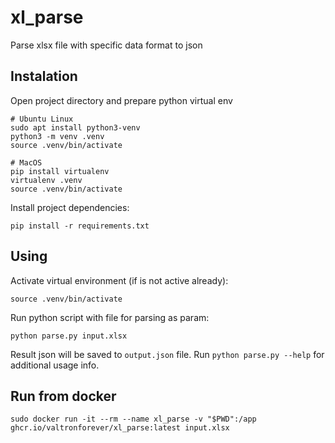 # xl_parse
Parse xlsx file with specific data format to json

## Instalation
Open project directory and prepare python virtual env
```
# Ubuntu Linux
sudo apt install python3-venv
python3 -m venv .venv
source .venv/bin/activate

# MacOS
pip install virtualenv
virtualenv .venv
source .venv/bin/activate
```

Install project dependencies:
```
pip install -r requirements.txt
```

## Using
Activate virtual environment (if is not active already):
```
source .venv/bin/activate
```

Run python script with file for parsing as param:
```
python parse.py input.xlsx
```
Result json will be saved to `output.json` file.
Run `python parse.py --help` for additional usage info.

## Run from docker
```
sudo docker run -it --rm --name xl_parse -v "$PWD":/app ghcr.io/valtronforever/xl_parse:latest input.xlsx
```

